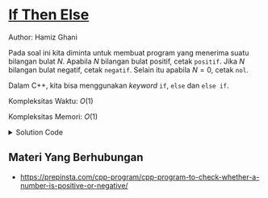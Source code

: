 # [If Then Else](https://tlx.toki.id/courses/basic/chapters/05/problems/D)

Author: Hamiz Ghani

<!-- Masukkan penjelasan disini -->
Pada soal ini kita diminta untuk membuat program yang menerima suatu bilangan bulat $N$. Apabila $N$ bilangan bulat positif, cetak `positif`. Jika $N$ bilangan bulat negatif, cetak `negatif`. Selain itu apabila $N=0$, cetak `nol`. 

Dalam C++, kita bisa menggunakan _keyword_ `if`, `else` dan `else if`.

Kompleksitas Waktu: $O(1)$

Kompleksitas Memori: $O(1)$

<details>
  <summary>Solution Code</summary>

```c++
#include<bits/stdc++.h>
using namespace std;
int main(){
	int n; //deklarasi variabel input
	cin>>n; //input
	if(n>0){ //jika n>0
		cout<<"positif"<<endl; //cetak positif
	}
	else if(n<0){ //jika n<0
		cout<<"negatif"<<endl; //cetak negatif
	}
	else{ //selain kasus diatas, maka n==0
		cout<<"nol"<<endl; //cetak nol 
	}
}
```
</details>


<!-- Tambahkan komentar apabila perlu

## Komentar
    
- Komentar I
- Komentar II

-->

<!-- Tambahkan referensi link materi yang berhubungan apabila perlu
-->
## Materi Yang Berhubungan
    
- https://prepinsta.com/cpp-program/cpp-program-to-check-whether-a-number-is-positive-or-negative/


<!-- Tambahkan referensi link soal yang berhubungan apabila perlu

## Soal Yang Berhubungan
    
- [Nama Soal 1](link-soal)
- [Nama Soal II](link-soal)

-->